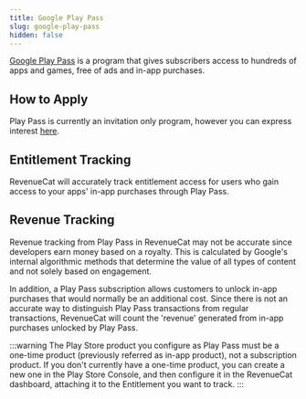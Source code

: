 ```yaml
---
title: Google Play Pass
slug: google-play-pass
hidden: false
---
```


[Google Play Pass](https://developer.android.com/google-play/guides/play-pass) is a program that gives subscribers access to hundreds of apps and games, free of ads and in-app purchases.

## How to Apply

Play Pass is currently an invitation only program, however you can express interest [here](https://docs.google.com/forms/d/e/1FAIpQLSdmL0YkKrklqZHTcb6sVZLnSXA7Tf5TELppa0mx7tAn1x3AJA/viewform).

## Entitlement Tracking

RevenueCat will accurately track entitlement access for users who gain access to your apps' in-app purchases through Play Pass.

## Revenue Tracking

Revenue tracking from Play Pass in RevenueCat may not be accurate since developers earn money based on a royalty. This is calculated by Google's internal algorithmic methods that determine the value of all types of content and not solely based on engagement.

In addition, a Play Pass subscription allows customers to unlock in-app purchases that would normally be an additional cost. Since there is not an accurate way to distinguish Play Pass transactions from regular transactions, RevenueCat will count the 'revenue' generated from in-app purchases unlocked by Play Pass.

:::warning
The Play Store product you configure as Play Pass must be a one-time product (previously referred as in-app product), not a subscription product.
If you don't currently have a one-time product, you can create a new one in the Play Store Console, and then configure it in the RevenueCat dashboard, attaching it to the Entitlement you want to track.
:::